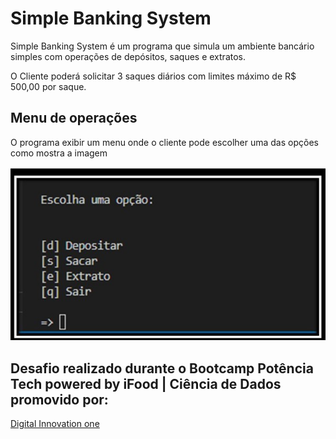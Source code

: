 # Simple Banking System

<p>Simple Banking System é um programa que simula um ambiente bancário simples com operações de depósitos, saques e extratos.</p>
<p>O Cliente poderá solicitar 3 saques diários com limites máximo de R$ 500,00 por saque.</p>


## Menu de operações 

<p>O programa exibir um menu onde o cliente pode escolher uma das opções como mostra a imagem</p>

<img src="menu.jpg" alt="Menu de opções"/>

## Desafio realizado durante o Bootcamp Potência Tech powered by iFood | Ciência de Dados promovido por: 

<a href="https://www.dio.me" target="_blank">Digital Innovation one</a>